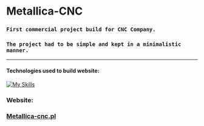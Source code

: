 # Metallica-CNC

### ` First commercial project build for CNC Company. `
 
### `The project had to be simple and kept in a minimalistic manner.`

---

#### Technologies used to build website:
[![My Skills](https://skillicons.dev/icons?i=html,css,js)](https://skillicons.dev)


### Website: 

### [Metallica-cnc.pl](https://metallica-cnc.pl)
